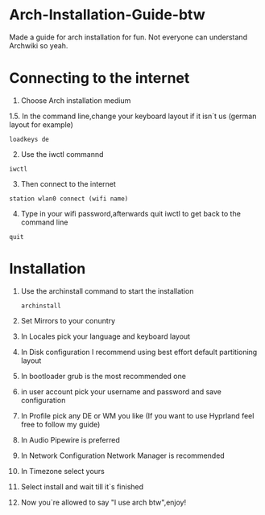 # Arch-Installation-Guide-btw
Made a guide for arch installation for fun. Not everyone can understand Archwiki so yeah.

# Connecting to the internet

1. Choose Arch installation medium

1.5. In the command line,change your keyboard layout if it isn´t us
   (german layout for example)
   
   `loadkeys de`

 2. Use the iwctl commannd 

   `iwctl`

 3. Then connect to the internet

   `station wlan0 connect (wifi name)`

 4. Type in your wifi password,afterwards quit iwctl to get back to the command line

   `quit`

# Installation

1. Use the archinstall command to start the installation

   `archinstall`


2. Set Mirrors to your conuntry


3. In Locales pick your language and keyboard layout


4. In Disk configuration I recommend using best effort default partitioning layout


5. In bootloader grub is the most recommended one


6. in user account pick your username and password and save configuration


7. In Profile pick any DE or WM you like (If you want to use Hyprland feel free to follow my guide)


8. In Audio Pipewire is preferred


9. In Network Configuration Network Manager is recommended


10. In Timezone select yours

11. Select install and wait till it`s finished

12. Now you`re allowed to say "I use arch btw",enjoy!

